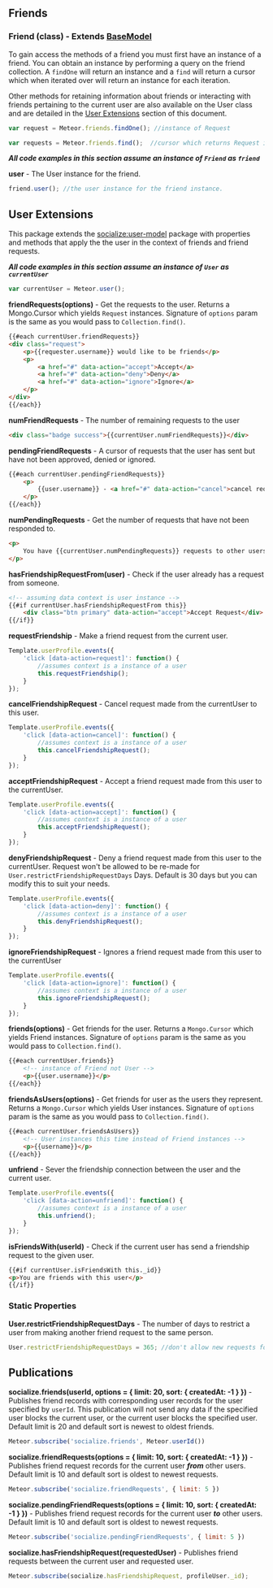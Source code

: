 ## Friends ##

### Friend (class) - Extends [BaseModel](https://github.com/copleykj/socialize-base-model)  ###

To gain access the methods of a friend you must first have an instance of a friend. You can obtain an instance by performing a query on the friend collection. A `findOne` will return an instance and a `find` will return a cursor which when iterated over will return an instance for each iteration.

Other methods for retaining information about friends or interacting with friends pertaining to the current user are also available on the User class and are detailed in the [User Extensions](#user-extensions) section of this document.

```javascript
var request = Meteor.friends.findOne(); //instance of Request

var requests = Meteor.friends.find();  //cursor which returns Request instances
```

_**All code examples in this section assume an instance of `Friend` as `friend`**_

**user** - The User instance for the friend.

```javascript
friend.user(); //the user instance for the friend instance.
```

## User Extensions ##
This package extends the [socialize:user-model](https://github.com/copleykj/socialize-user-model) package with properties and methods that apply the the user in the context of friends and friend requests.

_**All code examples in this section assume an instance of `User` as `currentUser`**_

```javascript
var currentUser = Meteor.user();
```

**friendRequests(options)** - Get the requests to the user. Returns a Mongo.Cursor which yields `Request` instances. Signature of `options` param is the same as you would pass to `Collection.find()`.

```html
{{#each currentUser.friendRequests}}
<div class="request">
    <p>{{requester.username}} would like to be friends</p>
    <p>
        <a href="#" data-action="accept">Accept</a>
        <a href="#" data-action="deny">Deny</a>
        <a href="#" data-action="ignore">Ignore</a>
    </p>
</div>
{{/each}}
```

**numFriendRequests** - The number of remaining requests to the user

```html
<div class="badge success">{{currentUser.numFriendRequests}}</div>
```

**pendingFriendRequests** - A cursor of requests that the user has sent but have not been approved, denied or ignored.

```html
{{#each currentUser.pendingFriendRequests}}
    <p>
        {{user.username}} - <a href="#" data-action="cancel">cancel request</a>
    </p>
{{/each}}
```

**numPendingRequests** - Get the number of requests that have not been responded to.

```html
<p>
    You have {{currentUser.numPendingRequests}} requests to other users pending.
</p>
```

**hasFriendshipRequestFrom(user)** - Check if the user already has a request from someone.

```html
<!-- assuming data context is user instance -->
{{#if currentUser.hasFriendshipRequestFrom this}}
    <div class="btn primary" data-action="accept">Accept Request</div>
{{/if}}

```

**requestFriendship** - Make a friend request from the current user.

```javascript
Template.userProfile.events({
    'click [data-action=request]': function() {
        //assumes context is a instance of a user
        this.requestFriendship();
    }
});
```

**cancelFriendshipRequest** - Cancel request made from the currentUser to this user.

```javascript
Template.userProfile.events({
    'click [data-action=cancel]': function() {
        //assumes context is a instance of a user
        this.cancelFriendshipRequest();
    }
});
```

**acceptFriendshipRequest** - Accept a friend request made from this user to the currentUser.

```javascript
Template.userProfile.events({
    'click [data-action=accept]': function() {
        //assumes context is a instance of a user
        this.acceptFriendshipRequest();
    }
});
```

**denyFriendshipRequest** - Deny a friend request made from this user to the currentUser. Request won't be allowed to be re-made for `User.restrictFriendshipRequestDays` Days. Default is 30 days but you can modify this to suit your needs.

```javascript
Template.userProfile.events({
    'click [data-action=deny]': function() {
        //assumes context is a instance of a user
        this.denyFriendshipRequest();
    }
});
```

**ignoreFriendshipRequest** - Ignores a friend request made from this user to the currentUser

```javascript
Template.userProfile.events({
    'click [data-action=ignore]': function() {
        //assumes context is a instance of a user
        this.ignoreFriendshipRequest();
    }
});
```

**friends(options)** - Get friends for the user. Returns a `Mongo.Cursor` which yields Friend instances. Signature of `options` param is the same as you would pass to `Collection.find()`.

```html
{{#each currentUser.friends}}
    <!-- instance of Friend not User -->
    <p>{{user.username}}</p>
{{/each}}
```

**friendsAsUsers(options)** - Get friends for user as the users they represent. Returns a `Mongo.Cursor` which yields User instances. Signature of `options` param is the same as you would pass to `Collection.find()`.

```html
{{#each currentUser.friendsAsUsers}}
    <!-- User instances this time instead of Friend instances -->
    <p>{{username}}</p>
{{/each}}
```

**unfriend** - Sever the friendship connection between the user and the current user.

```javascript
Template.userProfile.events({
    'click [data-action=unfriend]': function() {
        //assumes context is a instance of a user
        this.unfriend();
    }
});
```

**isFriendsWith(userId)** - Check if the current user has send a friendship request to the given user.

```html
{{#if currentUser.isFriendsWith this._id}}
<p>You are friends with this user</p>
{{/if}}
```

### Static Properties ###

**User.restrictFriendshipRequestDays** - The number of days to restrict a user from making another friend request to the same person.

```javascript
User.restrictFriendshipRequestDays = 365; //don't allow new requests for a year.
```

## Publications ##

**socialize.friends(userId, options = { limit: 20, sort: { createdAt: -1 } })** - Publishes friend records with corresponding user records for the user specified by `userId`. This publication will not send any data if the specified user blocks the current user, or the current user blocks the specified user. Default limit is 20 and default sort is newest to oldest friends.

```javascript
Meteor.subscribe('socialize.friends', Meteor.userId())
```

**socialize.friendRequests(options = { limit: 10, sort: { createdAt: -1 } })** - Publishes friend request records for the current user **_from_** other users. Default limit is 10 and default sort is oldest to newest requests.

```javascript
Meteor.subscribe('socialize.friendRequests', { limit: 5 })
```

**socialize.pendingFriendRequests(options = { limit: 10, sort: { createdAt: -1 } })** - Publishes friend request records for the current user **_to_** other users. Default limit is 10 and default sort is oldest to newest requests.

```javascript
Meteor.subscribe('socialize.pendingFriendRequests', { limit: 5 })
```

**socialize.hasFriendshipRequest(requestedUser)** - Publishes friend requests between the current user and requested user.

```javascript
Meteor.subscribe(socialize.hasFriendshipRequest, profileUser._id);
```
